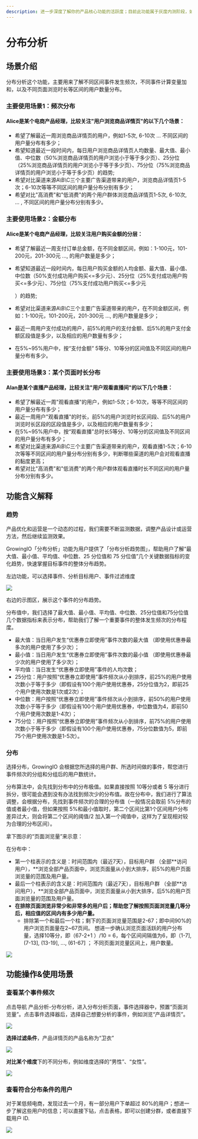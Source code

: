 ```yaml
---
description: 进一步深度了解你的产品核心功能的活跃度；目前此功能属于灰度内测阶段，如需体验，请联系您的客户成功经理或商务对接人，申请进行灰度内测。
---
```


# 分布分析

## 场景介绍

分布分析这个功能，主要用来了解不同区间事件发生频次，不同事件计算变量加和，以及不同页面浏览时长等区间的用户数量分布。

### 主要使用场景1：频次分布

#### Alice是某个电商产品经理，比较关注"用户浏览商品详情页"的以下几个场景：

* 希望了解最近一周浏览商品详情页的用户，例如1-5次, 6-10次 ...  不同区间的用户量分布有多少；
* 希望知道最近一段时间内，每日用户浏览商品详情页人均数量、最大值、最小值、中位数（50%浏览商品详情页的用户浏览小于等于多少页）、25分位（25%浏览商品详情页的用户浏览小于等于多少页）、75分位（75%浏览商品详情页的用户浏览小于等于多少页）的趋势;
* 希望对比渠道来源A\B\C三个主要广告渠道带来的用户，浏览商品详情页1-5次；6-10次等等不同区间的用户量分布分别有多少；
* 希望对比"高消费"和"低消费"的两个用户群体浏览商品详情页1-5次, 6-10次, ... , 不同区间的用户量分布分别有多少。

### 主要使用场景2：金额分布

#### Alice是某个电商产品经理，比较关注用户购买金额的分层：

* 希望了解最近一周支付订单总金额，在不同金额区间，例如：1-100元，101-200元，201-300元 ..., 的用户数量是多少；
* 希望知道最近一段时间内，每日用户购买金额的人均金额、最大值、最小值、中位数（50%支付成功用户购买&lt;=多少元）、25分位（25%支付成功用户购买&lt;=多少元）、75分位（75%支付成功用户购买&lt;=多少元

  ）的趋势;

* 希望对比渠道来源A\B\C三个主要广告渠道带来的用户，在不同金额区间，例如：1-100元，101-200元，201-300元 ..., 的用户数量是多少；
* 最近一周用户支付成功的用户，前5%的用户的支付金额、后5%的用户支付金额区段值是多少，以及相应的用户数量有多少；
* 在5%~95%用户中，按“支付金额” 5等分、10等分的区间值及不同区间的用户量分布有多少。

### 主要使用场景3：某个页面时长分布

#### Alan是某个直播产品经理，比较关注"用户观看直播间"的以下几个场景：

* 希望了解最近一周"观看直播"的用户，例如1-5次；6-10次，等等不同区间的用户量分布有多少；
* 最近一周用户"观看直播"的时长，前5%的用户浏览时长区间段、后5%的用户浏览时长区段的区段值是多少，以及相应的用户数量有多少；
* 在5%~95%用户中，按“观看直播”总时长5等分、10等分的区间值及不同区间的用户量分布有多少；
* 希望对比渠道来源A\B\C三个主要广告渠道带来的用户，观看直播1-5次；6-10次等等不同区间的用户量分布分别有多少，判断哪些渠道的用户会对观看直播的黏度更高；
* 希望对比"高消费"和"低消费"的两个用户群体观看直播时长不同区间的用户量分布分别有多少。

## 功能含义解释

### 趋势

产品优化和运营是一个动态的过程，我们需要不断监测数据，调整产品设计或运营方法，然后继续监测效果。

GrowingIO「分布分析」功能为用户提供了「分布分析趋势图」，帮助用户了解“最大值、最小值、平均值、中位数、25 分位值和 75 分位值”几个关键数据指标的变化趋势，快速掌握目标事件的整体分布趋势。  


左边功能，可以选择事件、分析目标用户、事件过滤维度

![](../.gitbook/assets/image%20%2882%29.png)

右边的示图区，展示这个事件的分布趋势。

分布值中，我们选择了最大值、最小值、平均值、中位数、25分位值和75分位值几个数据指标来表示分布，帮助我们了解一个重要事件的整体发生频次的分布程度。

* 最大值：当日用户发生“优惠券立即使用”事件次数的最大值 （即使用优惠券最多次的用户使用了多少次）；
* 最小值：当日用户发生“优惠券立即使用”事件次数的最小值 （即使用优惠券最少次的用户使用了多少次）；
* 平均值：当日发生“优惠券立即使用”事件的人均次数；
* 25分位：用户按照“优惠券立即使用”事件频次从小到排序，前25%的用户使用次数小于等于多少（即假设有100个用户使用优惠券，25分位值为2，即前25个用户使用次数是1次或2次）；
* 中位数：用户按照“优惠券立即使用”事件频次从小到排序，前50%的用户使用次数小于等于多少（即假设有100个用户使用优惠券，中位数值为4，即前50个用户使用次数是1-4次）；
* 75分位：用户按照“优惠券立即使用”事件频次从小到排序，前75%的用户使用次数小于等于多少（即假设有100个用户使用优惠券，75分位数值为5，即前75个用户使用次数是1-5次）。

### 分布

选择分布，GrowingIO 会根据您所选择的用户群、所选时间做的事件，帮您进行事件频次的分组和分组后的用户数统计。

分布算法中，会先找到分布中的分布极值。如果直接按照 10等分或者 5 等分进行拆分，很可能会遇到没有办法找到频次少的分布值。故在分布中，我们进行了算法调整，会根据分布，先找到事件频次的合理的分布值（一般情况会取前 5%分布的值或者最小值，但如果按照 5%和最小值取时，第二个区间比第1个区间用户分布差异过大，则会将第二个区间的阈值/2 加入第一个阈值中，这样为了呈现相对较为合理的分布区间）。

拿下图示的“页面浏览量”来示意：

在分布中：

* 第一个柱表示的含义是：时间范围内（最近7天），目标用户群 （全部**访问用户），**浏览全部产品页面中，浏览页面量从小到大排序，前5%的用户页面浏览量的范围及用户量。
* 最后一个柱表示的含义是：时间范围内（最近7天），目标用户群 （全部**访问用户），**浏览全部产品页面中，浏览页面量从小到大排序，后5%的用户页面浏览量的范围及用户量。
* **在排除页面浏览非常少和非常多的用户后；帮助您了解按照页面浏览量几等分后，相应值的区间内有多少用户量。**
  * 排除第一个和最后一个柱；剩下的页面浏览量范围是2-67；即中间90%的用户浏览页面量在2~67页间。 想进一步确认浏览页面活跃的用户分布量，选择10等分，即（67-2+1 ）/10 = 6，每个区间间隔值为6，即（1-7\], \(7-13\], \(13-19\], ..., \(61-67\] ； 不同页面浏览量区间上，用户数量。

![](../.gitbook/assets/image%20%28146%29.png)

## 功能操作&使用场景

### **查看某个事件频次**

点击导航 产品分析-分布分析，进入分布分析页面，事件选择器中，预置“页面浏览量”。点击事件选择器后，选择自己想要分析的事件，例如浏览“产品详情页”。

![](../.gitbook/assets/image%20%28344%29.png)

**选择过滤条件**，产品详情页的产品名称为“卫衣”

![](../.gitbook/assets/image%20%28323%29.png)

**对比某个维度**下的不同分布，例如维度选择的“男性”、“女性”。

![](../.gitbook/assets/image%20%2889%29.png)

### 查看符合分布条件的用户

对于某低频电商，发现过去一个月，有一部分用户下单超过 80%的用户；想进一步了解这些用户的信息；可以直接下钻，点击表格，即可以创建分群，或者直接下载用户 ID.

![](../.gitbook/assets/image%20%28340%29.png)





